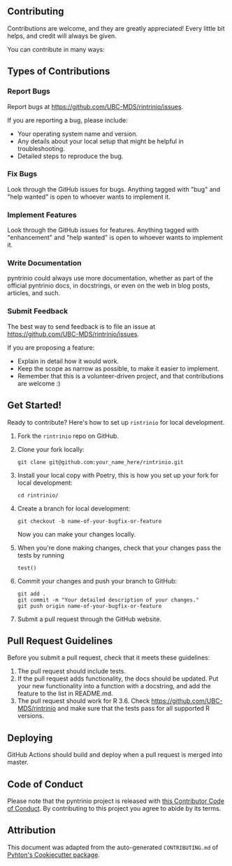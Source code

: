 ## Contributing

Contributions are welcome, and they are greatly appreciated! Every little bit
helps, and credit will always be given.

You can contribute in many ways:

## Types of Contributions


### Report Bugs

Report bugs at https://github.com/UBC-MDS/rintrinio/issues.

If you are reporting a bug, please include:

* Your operating system name and version.
* Any details about your local setup that might be helpful in troubleshooting.
* Detailed steps to reproduce the bug.

### Fix Bugs

Look through the GitHub issues for bugs. Anything tagged with "bug" and "help
wanted" is open to whoever wants to implement it.

### Implement Features

Look through the GitHub issues for features. Anything tagged with "enhancement"
and "help wanted" is open to whoever wants to implement it.

### Write Documentation

pyntrinio could always use more documentation, whether as part of the
official pyntrinio docs, in docstrings, or even on the web in blog posts,
articles, and such.

### Submit Feedback

The best way to send feedback is to file an issue at https://github.com/UBC-MDS/rintrinio/issues.

If you are proposing a feature:

* Explain in detail how it would work.
* Keep the scope as narrow as possible, to make it easier to implement.
* Remember that this is a volunteer-driven project, and that contributions
  are welcome :)

## Get Started!

Ready to contribute? Here's how to set up `rintrinio` for local development.

1. Fork the `rintrinio` repo on GitHub.

2. Clone your fork locally:

	```
	git clone git@github.com:your_name_here/rintrinio.git
	```

3. Install your local copy with Poetry, this is how you set up your fork for local development:

	```
	cd rintrinio/
	```

4. Create a branch for local development:

	```
	git checkout -b name-of-your-bugfix-or-feature
	```

   	Now you can make your changes locally.

5. When you're done making changes, check that your changes pass the tests by running 

	```
	test()
	```

6. Commit your changes and push your branch to GitHub:

	```
	git add .
	git commit -m "Your detailed description of your changes."
	git push origin name-of-your-bugfix-or-feature
	```

7. Submit a pull request through the GitHub website.

## Pull Request Guidelines

Before you submit a pull request, check that it meets these guidelines:

1. The pull request should include tests.
2. If the pull request adds functionality, the docs should be updated. Put
   your new functionality into a function with a docstring, and add the
   feature to the list in README.md.
3. The pull request should work for R 3.6. Check https://github.com/UBC-MDS/rintrinio and make sure that the tests pass for all supported R versions.


## Deploying

 GitHub Actions should build and deploy  when a pull request is merged into master.

## Code of Conduct

Please note that the pyntrinio project is released with [this Contributor Code of Conduct](CONDUCT.md). By contributing to this project you agree to abide by its terms.

## Attribution 

This document was adapted from the auto-generated `CONTRIBUTING.md` of [Pyhton's Cookiecutter package](https://github.com/audreyr/cookiecutter-pypackage). 

